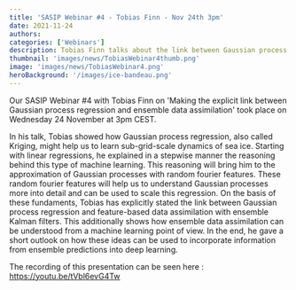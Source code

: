 ```yaml
---
title: 'SASIP Webinar #4 - Tobias Finn - Nov 24th 3pm'
date: 2021-11-24
authors:
categories: ['Webinars']
description: Tobias Finn talks about the link between Gaussian process regression and ensemble data assimilation
thumbnail: 'images/news/TobiasWebinar4thumb.png'
image: 'images/news/TobiasWebinar4.png'
heroBackground: '/images/ice-bandeau.png'
---
```

Our SASIP Webinar #4 with Tobias Finn on 'Making the explicit link between Gaussian process regression and ensemble data assimilation' took place on Wednesday 24 November at 3pm CEST.

In his talk, Tobias showed how Gaussian process regression, also called Kriging, might help us to learn sub-grid-scale dynamics of sea ice. Starting with linear regressions, he explained in a stepwise manner the reasoning behind this type of machine learning. This reasoning will bring him to the approximation of Gaussian processes with random fourier features. These random fourier features will help us to understand Gaussian processes more into detail and can be used to scale this regression. On the basis of these fundaments, Tobias has explicitly stated the link between Gaussian process regression and feature-based data assimilation with ensemble Kalman filters. This additionally shows how ensemble data assimilation can be understood from a machine learning point of view. In the end, he gave a short outlook on how these ideas can be used to incorporate information from ensemble predictions into deep learning.

The recording of this presentation can be seen here : https://youtu.be/tVbl6evG4Tw
